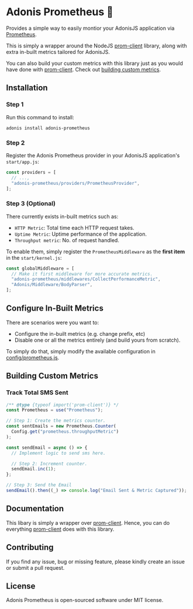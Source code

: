 # Adonis Prometheus 🚀

Provides a simple way to easily montior your AdonisJS application via [Prometheus](https://prometheus.io/).

This is simply a wrapper around the NodeJS [prom-client](https://github.com/siimon/prom-client) library, along with extra in-built metrics tailored for AdonisJS.

You can also build your custom metrics with this library just as you would have done with [prom-client](https://github.com/siimon/prom-client). Check out [building custom metrics](#Building%20Custom%20Metrics).

## Installation

### Step 1

Run this command to install:

```
adonis install adonis-prometheus
```

### Step 2

Register the Adonis Prometheus provider in your AdonisJS application's `start/app.js`:

```js
const providers = [
  // ...,
  "adonis-prometheus/providers/PrometheusProvider",
];
```

### Step 3 (Optional)

There currently exists in-built metrics such as:

- `HTTP Metric`: Total time each HTTP request takes.
- `Uptime Metric`: Uptime performance of the application.
- `Throughput metric`: No. of request handled.

To enable them, simply register the `PrometheusMiddleware` as the **first item** in the `start/kernel.js`:

```js
const globalMiddleware = [
  // Make it first middleware for more accurate metrics.
  "adonis-prometheus/middlewares/CollectPerformanceMetric",
  "Adonis/Middleware/BodyParser",
];
```

## Configure In-Built Metrics

There are scenarios were you want to:

- Configure the in-built metrics (e.g. change prefix, etc)
- Disable one or all the metrics entirely (and build yours from scratch).

To simply do that, simply modify the available configuration in [config/prometheus.js](./config/prometheus.js).

## Building Custom Metrics

### Track Total SMS Sent

```js
/** @type {typeof import('prom-client')} */
const Prometheus = use("Prometheus");

// Step 1: Create the metrics counter.
const sentEmails = new Prometheus.Counter(
  Config.get("prometheus.throughputMetric")
);

const sendEmail = async () => {
  // Implement logic to send sms here.

  // Step 2: Increment counter.
  sendEmail.inc(1);
};

// Step 3: Send the Email
sendEmail().then((_) => console.log("Email Sent & Metric Captured"));
```

## Documentation

This libary is simply a wrapper over [prom-client](https://github.com/siimon/prom-client). Hence, you can do everything [prom-client](https://github.com/siimon/prom-client) does with this library.

## Contributing

If you find any issue, bug or missing feature, please kindly create an issue or submit a pull request.

## License

Adonis Prometheus is open-sourced software under MIT license.
